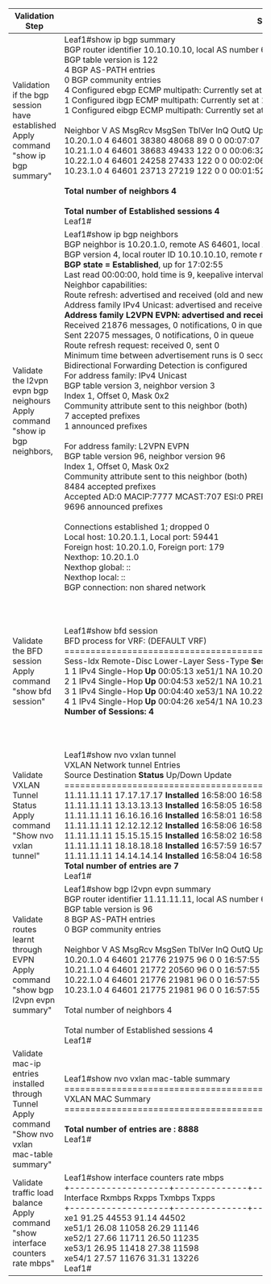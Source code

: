 | Validation Step                                              | Sample Output                                                | To Verify                                                    |
| ------------------------------------------------------------ | ------------------------------------------------------------ | ------------------------------------------------------------ |
| Validation if the bgp session  have established<br/>Apply command "show ip bgp summary" | Leaf1#show ip bgp summary<br/>BGP router identifier 10.10.10.10, local AS number 65500<br/>BGP table version is 122<br/>4 BGP AS-PATH entries<br/>0 BGP community entries<br/>4  Configured ebgp ECMP multipath: Currently set at 8<br/>1  Configured ibgp ECMP multipath: Currently set at 1<br/>1  Configured eibgp ECMP multipath: Currently set at 1<br/><br/>Neighbor                 V   AS   MsgRcv    MsgSen TblVer   InQ   OutQ    Up/Down   State/PfxRcd<br/>10.20.1.0               4 64601 38380      48068      89      0      0  00:07:07           14000<br/>10.21.1.0               4 64601 38683      49433     122      0      0  00:06:32           14000<br/>10.22.1.0               4 64601 24258      27433     122      0      0  00:02:06           14000<br/>10.23.1.0               4 64601 23713      27219     122      0      0  00:01:52           14000<br/><br/>**Total number of neighbors 4**<br/>     <br/>**Total number of Established sessions 4**<br/>Leaf1# | Total number of established sessions should match the number of neighbors. |
| Validate the l2vpn evpn bgp neighours <br/>Apply command "show ip bgp neighbors, <peer-ip-address> | Leaf1#show ip bgp neighbors <br/>BGP neighbor is 10.20.1.0, remote AS 64601, local AS 65500, external link<br/>  BGP version 4, local router ID 10.10.10.10, remote router ID 20.20.20.20<br/>  **BGP state = Established**, up for 17:02:55<br/>  Last read 00:00:00, hold time is 9, keepalive interval is 3 seconds<br/>  Neighbor capabilities:<br/>    Route refresh: advertised and received (old and new)<br/>    Address family IPv4 Unicast: advertised and received<br/>    **Address family L2VPN EVPN: advertised and received**<br/>  Received 21876 messages, 0 notifications, 0 in queue<br/>  Sent 22075 messages, 0 notifications, 0 in queue<br/>  Route refresh request: received 0, sent 0<br/>  Minimum time between advertisement runs is 0 seconds<br/>  Bidirectional Forwarding Detection is configured<br/> For address family: IPv4 Unicast<br/>  BGP table version 3, neighbor version 3<br/>  Index 1, Offset 0, Mask 0x2<br/>  Community attribute sent to this neighbor (both)<br/>  7 accepted prefixes<br/>  1 announced prefixes<br/><br/> For address family: L2VPN EVPN<br/>  BGP table version 96, neighbor version 96<br/>  Index 1, Offset 0, Mask 0x2<br/>  Community attribute sent to this neighbor (both)<br/>  8484 accepted prefixes<br/>  Accepted AD:0 MACIP:7777 MCAST:707 ESI:0 PREFIX:0<br/>  9696 announced prefixes<br/><br/> Connections established 1; dropped 0<br/>Local host: 10.20.1.1, Local port: 59441<br/>Foreign host: 10.20.1.0, Foreign port: 179<br/>Nexthop: 10.20.1.0<br/>Nexthop global: ::<br/>Nexthop local: ::<br/>BGP connection: non shared network | Verify the BGP state of the neighbor, it should show as "Established", verify the number of connections established versus dropped to guage the reliability and Verify l2VPN afi and EVPN safi is advertised and received |
| Validate the BFD session<br/> Apply command "show bfd session" | Leaf1#show bfd session<br/> BFD process for VRF: (DEFAULT VRF)<br/>=====================================================================================<br/>Sess-Idx   Remote-Disc  Lower-Layer  Sess-Type   **Sess-State**  UP-Time   Interface      Down-Reason  Remote-Addr<br/>1          1            IPv4         Single-Hop  **Up**          00:05:13  xe51/1         NA           10.20.1.0/32<br/>2          1            IPv4         Single-Hop  **Up**          00:04:53  xe52/1         NA           10.21.1.0/32<br/>3          1            IPv4         Single-Hop  **Up**          00:04:40  xe53/1         NA           10.22.1.0/32<br/>4          1            IPv4         Single-Hop  **Up**         00:04:26  xe54/1         NA           10.23.1.0/32<br/>**Number of Sessions:    4** | Verify if the BFD session is up for all the directly connected neighbors. It should show as "Up"<br/>the total number of BFD session should match the number of BGP neighbors. |
| Validate VXLAN Tunnel Status <br/>Apply command<br/>"Show nvo vxlan tunnel" | Leaf1#show nvo vxlan tunnel <br/>VXLAN Network tunnel Entries <br/> Source           Destination      **Status**          Up/Down        Update<br/>==============================================================================<br/>11.11.11.11      17.17.17.17      **Installed**     16:58:00     16:58:00<br/>11.11.11.11      13.13.13.13      **Installed**     16:58:05     16:58:05<br/>11.11.11.11      16.16.16.16      **Installed**     16:58:01     16:58:01<br/>11.11.11.11      12.12.12.12      **Installed**     16:58:06     16:58:06<br/>11.11.11.11      15.15.15.15      **Installed**     16:58:02     16:58:02<br/>11.11.11.11      18.18.18.18      **Installed**     16:57:59     16:57:59<br/>11.11.11.11      14.14.14.14      **Installed**     16:58:04     16:58:04<br/>**Total number of entries are 7**<br/>Leaf1# | Verfiy if the Tunnel are installed in all Vtep's which having matching L2Vnid's |
| Validate routes learnt through EVPN<br/>Apply command<br/>"show bgp l2vpn evpn summary" | Leaf1#show bgp l2vpn evpn summary <br/>BGP router identifier 11.11.11.11, local AS number 65500<br/>BGP table version is 96<br/>8 BGP AS-PATH entries<br/>0 BGP community entries<br/><br/>Neighbor     V   AS   MsgRcv    MsgSen TblVer   InQ   OutQ    Up/Down   State/PfxRcd     AD  **MACIP**  MCAST    ESI  PREFIX-ROUTE<br/>10.20.1.0   4 64601 21776      21975      96      0      0  16:57:55            8484      0   **7777**    707      0      0<br/>10.21.1.0   4 64601 21772      20560      96      0      0  16:57:55            8484      0   **7777**    707      0      0<br/>10.22.1.0   4 64601 21776      21981      96      0      0  16:57:55            8484      0  **7777**    707      0      0<br/>10.23.1.0   4 64601 21775      21981      96      0      0  16:57:55            8484      0   **7777 **   707      0      0<br/><br/>Total number of neighbors 4<br/><br/>Total number of Established sessions 4<br/>Leaf1# | Verify if Mac-Ip routes are learnt through evpn from all remote vteps |
| Validate mac-ip entries installed through Tunnel<br/>Apply command<br/>"Show nvo vxlan mac-table summary" | Leaf1#show nvo vxlan mac-table summary <br/>==========================================================<br/>                  VXLAN MAC Summary                       <br/>==========================================================<br/><br/>**Total number of entries are : 8888**<br/>Leaf1# | Verify Total Mac entries both from local and remote are learnt and installed in Vtep |
| Validate traffic load balance<br/>Apply command "show interface counters rate mbps"<br/> | Leaf1#show interface counters rate mbps<br/>+-------------------+--------------+-------------+--------------+-------------+<br/>Interface             Rxmbps     Rxpps         Txmbps    Txpps      <br/>+-------------------+--------------+-------------+--------------+-------------+<br/>xe1                 91.25          44553         91.14          44502<br/>xe51/1              26.08          11058         26.29          11146<br/>xe52/1              27.66          11711         26.50          11235<br/>xe53/1              26.95          11418         27.38          11598<br/>xe54/1              27.57          11676         31.31          13226<br/>Leaf1# | Verify traffic is load balance correctly to all outgoing interface |

